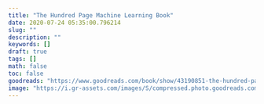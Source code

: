 ```yaml
---
title: "The Hundred Page Machine Learning Book"
date: 2020-07-24 05:35:00.796214
slug: ""
description: ""
keywords: []
draft: true
tags: []
math: false
toc: false
goodreads: "https://www.goodreads.com/book/show/43190851-the-hundred-page-machine-learning-book"
image: "https://i.gr-assets.com/images/S/compressed.photo.goodreads.com/books/1546285613l/43190851._SX98_.jpg"
---
```

